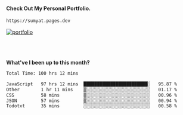 #### Check Out My Personal Portfolio.
````bash
https://sumyat.pages.dev
````

<a href='https://sumyat.pages.dev/'>
    <img src='https://user-images.githubusercontent.com/108873224/211860821-15c31441-8db7-4fb7-8537-28a0c11e9408.png' alt='portfolio' align='center' />
</a>


<br />
<br />


<br />
<br />

**What've I been up to this month?**

<!--START_SECTION:waka-->

```txt
Total Time: 100 hrs 12 mins

JavaScript   97 hrs 12 mins  ████████████████████████░   95.87 %
Other        1 hr 11 mins    ▒░░░░░░░░░░░░░░░░░░░░░░░░   01.17 %
CSS          58 mins         ▒░░░░░░░░░░░░░░░░░░░░░░░░   00.96 %
JSON         57 mins         ▒░░░░░░░░░░░░░░░░░░░░░░░░   00.94 %
Todotxt      35 mins         ░░░░░░░░░░░░░░░░░░░░░░░░░   00.58 %
```

<!--END_SECTION:waka-->




